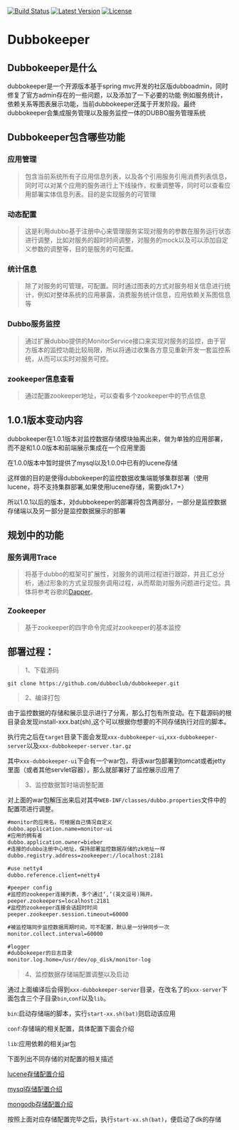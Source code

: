 [![Build Status](https://travis-ci.org/dubboclub/dubbokeeper.svg?branch=master)](https://travis-ci.org/dubboclub/dubbokeeper)
[![Latest Version](http://img.shields.io/badge/latest-1.0.1-brightgreen.svg)](https://github.com/dubboclub/dubbokeeper/releases/tag/dubbokeeper-1.0.1)
[![License](http://img.shields.io/badge/license-apache%202-brightgreen.svg)](https://github.com/dubboclub/dubbokeeper/blob/master/LICENSE)

# Dubbokeeper

## Dubbokeeper是什么
dubbokeeper是一个开源版本基于spring mvc开发的社区版dubboadmin，同时修复了官方admin存在的一些问题，以及添加了一下必要的功能
例如服务统计，依赖关系等图表展示功能，当前dubbokeeper还属于开发阶段。最终dubbokeeper会集成服务管理以及服务监控一体的DUBBO服务管理系统

## Dubbokeeper包含哪些功能
### 应用管理
> 包含当前系统所有子应用信息列表，以及各个引用服务引用消费列表信息，同时可以对某个应用的服务进行上下线操作，权重调整等，同时可以查看应用部署实体信息列表。目的是实现服务的可管理

### 动态配置
> 这是利用dubbo基于注册中心来管理服务实现对服务的参数在服务运行状态进行调整，比如对服务的超时时间调整，对服务的mock以及可以添加自定义参数的调整等，目的是服务的可配置。

### 统计信息
> 除了对服务的可管理，可配置。同时通过图表的方式对服务相关信息进行统计，例如对整体系统的应用暴露，消费服务统计信息，应用依赖关系图信息等

### Dubbo服务监控
> 通过扩展dubbo提供的MonitorService接口来实现对服务的监控，由于官方版本的监控功能比较局限，所以将通过收集各方意见重新开发一套监控系统，从而可以实时对服务可控。

### zookeeper信息查看
> 通过配置zookeeper地址，可以查看多个zookeeper中的节点信息

## 1.0.1版本变动内容

dubbokeeper在1.0.1版本对监控数据存储模块抽离出来，做为单独的应用部署，而不是和1.0.0版本和前端展示集成在一个应用里面

在1.0.0版本中暂时提供了mysql以及1.0.0中已有的lucene存储

这样做的目的是使得dubbokeeper的监控数据收集端能够集群部署（使用lucene，将不支持集群部署,如果使用lucene存储，需要jdk1.7+）

所以1.0.1以后的版本，对dubbokeeper的部署将包含两部分，一部分是监控数据存储端以及另一部分是监控数据展示的部署

## 规划中的功能

### 服务调用Trace
> 将基于dubbo的框架可扩展性，对服务的调用过程进行跟踪，并且汇总分析，通过形象的方式呈现服务调用过程，从而帮助对服务问题进行定位。具体将参考谷歌的[Dapper](https://github.com/sdcuike/DistributedTracingSystem/blob/master/dapper-2010-1.pdf
)。
### Zookeeper
> 基于zookeeper的四字命令完成对zookeeper的基本监控

## 部署过程：
> 1、下载源码

`git clone https://github.com/dubboclub/dubbokeeper.git `

> 2、编译打包

由于监控数据的存储和展示显示进行了分离，那么打包有所变动。在下载源码的根目录会发现install-xxx.bat(sh),这个可以根据你想要的不同存储执行对应的脚本。

执行完之后在`target`目录下面会发现`xxx-dubbokeeper-ui`,`xxx-dubbokeeper-server`以及`xxx-dubbokeeper-server.tar.gz`

其中`xxx-dubbokeeper-ui`下会有一个war包，将该war包部署到tomcat或者jetty里面（或者其他servlet容器），那么就部署好了监控展示应用了


> 3、监控数据暂时端调整配置

对上面的war包解压出来后对其中`WEB-INF/classes/dubbo.properties`文件中的配置项进行调整。

```xml
#monitor的应用名，可根据自己情况自定义
dubbo.application.name=monitor-ui
#应用的拥有者
dubbo.application.owner=bieber
#连接的dubbo注册中心地址，保持部署监控数据存储的zk地址一样
dubbo.registry.address=zookeeper://localhost:2181

#use netty4
dubbo.reference.client=netty4

#peeper config
#监控的zookeeper连接列表，多个通过‘,’(英文逗号)隔开。
peeper.zookeepers=localhost:2181
#监控的zookeeper连接会话超时时间
peeper.zookeeper.session.timeout=60000

#被监控端同步监控数据周期时间，可不配置，默认是一分钟同步一次
monitor.collect.interval=60000

#logger
#dubbokeeper的日志目录
monitor.log.home=/usr/dev/op_disk/monitor-log
```

> 4、监控数据存储端配置调整以及启动

通过上面编译后会得到`xxx-dubbokeeper-server`目录，在改名了的`xxx-server`下面包含三个子目录`bin`,`conf`以及`lib`。

`bin`:启动存储端的脚本，实行`start-xx.sh(bat)`则启动该应用<br>

`conf`:存储端的相关配置，具体配置下面会介绍<br>

`lib`:应用依赖的相关jar包<br>


下面列出不同存储的对配置的相关描述

[lucene存储配置介绍](doc/storage/lucene/doc.md)

[mysql存储配置介绍](doc/storage/mysql/doc.md)

[mongodb存储配置介绍](doc/storage/mongodb/doc.md)



按照上面对应存储配置完毕之后，执行`start-xx.sh(bat)`，便启动了dk的存储



